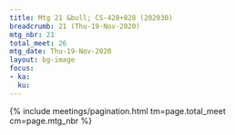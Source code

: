 ```yaml
---
title: Mtg 21 &bull; CS-428+828 (202030)
breadcrumb: 21 (Thu-19-Nov-2020)
mtg_nbr: 21
total_meet: 26
mtg_date: Thu-19-Nov-2020
layout: bg-image
focus:
- ka:
  ku:
---
```

{% include meetings/pagination.html tm=page.total_meet cm=page.mtg_nbr %}